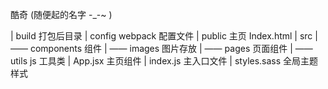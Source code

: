 酷奇 (随便起的名字 -\_-~ )

| build 打包后目录
| config webpack 配置文件
| public 主页 Index.html
| src
| —— components 组件
| —— images 图片存放
| —— pages 页面组件
| —— utils js 工具类
| App.jsx 主页组件
| index.js 主入口文件
| styles.sass 全局主题样式
